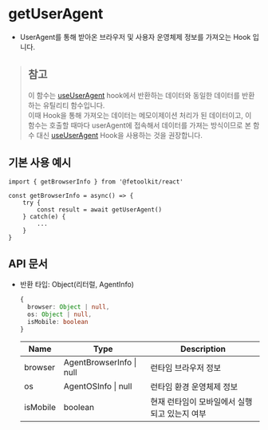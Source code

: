 # getUserAgent

- UserAgent를 통해 받아온 브라우저 및 사용자 운영체제 정보를 가져오는 Hook 입니다.

> ## 참고
>
> 이 함수는 [useUserAgent](../hooks/useUserAgent.md) hook에서 반환하는 데이터와 동일한 데이터를 반환하는 유틸리티 함수입니다.  
> 이때 Hook을 통해 가져오는 데이터는 메모이제이션 처리가 된 데이터이고, 이 함수는 호출할 때마다 userAgent에 접속해서 데이터를 가져는 방식이므로 본 함수 대신 [useUserAgent](../hooks/useUserAgent.md) Hook을 사용하는 것을 권장합니다.

## 기본 사용 예시

```tsx
import { getBrowserInfo } from '@fetoolkit/react'

const getBrowserInfo = async() => {
    try {
        const result = await getUserAgent()
    } catch(e) {
        ...
    }
}
```

## API 문서

- 반환 타입: Object(리터럴, AgentInfo)
  ```typescript
  {
    browser: Object | null,
    os: Object | null,
    isMobile: boolean
  }
  ```
  | Name     | Type                     | Description                                   |
  | -------- | ------------------------ | --------------------------------------------- |
  | browser  | AgentBrowserInfo \| null | 런타임 브라우저 정보                          |
  | os       | AgentOSInfo \| null      | 런타임 환경 운영체제 정보                     |
  | isMobile | boolean                  | 현재 런타임이 모바일에서 실행되고 있는지 여부 |
